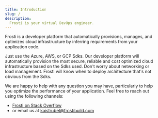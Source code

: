 ```yaml
---
title: Introduction
slug: /
description:
  Frosti is your virtual DevOps engineer. 
---
```


Frosti is a developer platform that automatically provisions, manages, and optimizes cloud infrastructure by inferring requirements from your application code.

Just use the Azure, AWS, or GCP Sdks. Our developer platform will automatically provision the most secure, reliable and cost optimized cloud infrastructure based on the Sdks used. Don't worry about networking or load management. Frosti will know when to deploy architecture that's not obvious from the Sdks.

We are happy to help with any question you may have, particularly to help you
optimize the performance of your application. Feel free to reach out using the
following channels:

- [Frosti on Stack Overflow]({@stackoverflowUrl@})
- or email us at [kaistrubel@frostibuild.com](mailto:kaistrubel@frostibuild.com)
